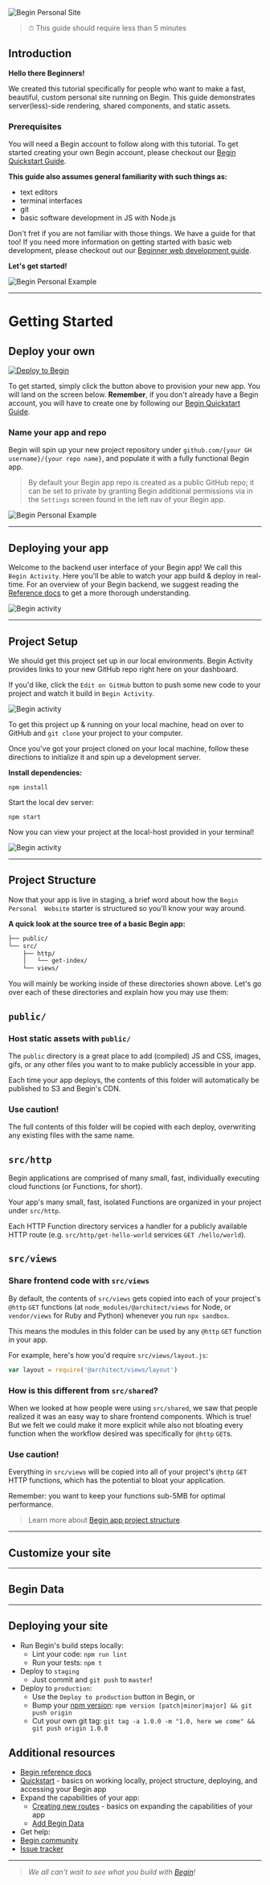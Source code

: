 ![Begin Personal Site](/_static/screens/begin-personal-site.png)

> ⏱ This guide should require less than 5 minutes

## **Introduction**

**Hello there Beginners!**

We created this tutorial specifically for people who want to make a fast, beautiful, custom personal site running on Begin. This guide demonstrates server(less)-side rendering, shared components, and static assets.

### **Prerequisites**

You will need a Begin account to follow along with this tutorial. To get started creating your own Begin account, please checkout our [Begin Quickstart Guide](http://begin.com).

**This guide also assumes general familiarity with such things as:**
 - text editors
 - terminal interfaces
 - git
 - basic software development in JS with Node.js 
 
Don't fret if you are not familiar with those things. We have a guide for that too! If you need more information on getting started with basic web development, please checkout out our [Beginner web development guide](http://begin.com).

**Let's get started!**

![Begin Personal Example](/_static/screens/begin-personal-example.jpg)

*****
# **Getting Started**

## Deploy your own

[![Deploy to Begin](https://static.begin.com/deploy-to-begin.svg)](https://begin.com/apps/create?template=https://github.com/begin-examples/node-personal-website)

To get started, simply click the button above to provision your new app. You will land on the screen below. **Remember**, if you don't already have a Begin account, you will have to create one by following our [Begin Quickstart Guide](http://begin.com).

### **Name your app and repo**
Begin will spin up your new project repository under `github.com/{your GH username}/{your repo name}`, and populate it with a fully functional Begin app.

> By default your Begin app repo is created as a public GitHub repo; it can be set to private by granting Begin additional permissions via in the `Settings` screen found in the left nav of your Begin app.

![Begin Personal Example](/_static/screens/begin-repo-name.jpg)

*****

## **Deploying your app**

Welcome to the backend user interface of your Begin app! We call this `Begin Activity`. Here you'll be able to watch your app build & deploy in real-time. For an overview of your Begin backend, we suggest reading the [Reference docs](https://docs.begin.com/en/getting-started/introduction) to get a more thorough understanding.

![Begin activity](/_static/screens/begin-activity.jpg)
*****

## **Project Setup**

We should get this project set up in our local environments. Begin Activity provides links to your new GitHub repo right here on your dashboard. 

If you'd like, click the `Edit on GitHub` button to push some new code to your project and watch it build in `Begin Activity`.


![Begin activity](/_static/screens/begin-activity-2.jpg)

To get this project up & running on your local machine, head on over to GitHub and `git clone` your project to your computer.

Once you've got your project cloned on your local machine, follow these directions to initialize it and spin up a development server.

**Install dependencies:**

```
npm install

```
Start the local dev server:
```
npm start

```
Now you can view your project at the local-host provided in your terminal!

![Begin activity](/_static/screens/begin-sandbox.jpg)

*****

## **Project Structure**

Now that your app is live in staging, a brief word about how the `Begin Personal  Website` starter is structured so you'll know your way around.

**A quick look at the source tree of a basic Begin app:**

```bash
├── public/
└── src/
    ├── http/
    │   └── get-index/
    └── views/
```
You will mainly be working inside of these directories shown above.
Let's go over each of these directories and explain how you may use them:

## `public/`

### **Host static assets with `public/`**

The `public` directory is a great place to add (compiled) JS and CSS, images, gifs, or any other files you want to to make publicly accessible in your app.

Each time your app deploys, the contents of this folder will automatically be published to S3 and Begin's CDN.

### **Use caution!**

The full contents of this folder will be copied with each deploy, overwriting any existing files with the same name.

## `src/http`

Begin applications are comprised of many small, fast, individually executing cloud functions (or Functions, for short). 

Your app's many small, fast, isolated Functions are organized in your project under `src/http`.

Each HTTP Function directory services a handler for a publicly available HTTP route (e.g. `src/http/get-hello-world` services `GET /hello/world`).


## `src/views`

### **Share frontend code with `src/views`**

By default, the contents of `src/views` gets copied into each of your project's `@http` `GET` functions (at `node_modules/@architect/views` for Node, or `vendor/views` for Ruby and Python) whenever you run `npx sandbox`.

This means the modules in this folder can be used by any `@http` `GET` function in your app.

For example, here's how you'd require `src/views/layout.js`:

```javascript
var layout = require('@architect/views/layout')
```


### **How is this different from `src/shared`?**

When we looked at how people were using `src/shared`, we saw that people realized it was an easy way to share frontend components. Which is true! But we felt we could make it more explicit while also not bloating every function when the workflow desired was specifically for `@http` `GET`s.


### **Use caution!**

Everything in `src/views` will be copied into all of your project's `@http` `GET` HTTP functions, which has the potential to bloat your application.

Remember: you want to keep your functions sub-5MB for optimal performance.


> Learn more about [Begin app project structure](/en/getting-started/project-structure/).

*****

## **Customize your site**

*****

## **Begin Data**

*****

## **Deploying your site**

- Run Begin's build steps locally:
  - Lint your code: `npm run lint`
  - Run your tests: `npm t`
- Deploy to `staging`
  - Just commit and `git push` to `master`!
- Deploy to `production`:
  - Use the `Deploy to production` button in Begin, or
  - Bump your [npm version](https://docs.npmjs.com/cli/version): `npm version [patch|minor|major] && git push origin`
  - Cut your own git tag: `git tag -a 1.0.0 -m "1.0, here we come" && git push origin 1.0.0`


## **Additional resources**

- [Begin reference docs](https://docs.begin.com)
- [Quickstart](https://docs.begin.com/en/guides/quickstart/) - basics on working locally, project structure, deploying, and accessing your Begin app
- Expand the capabilities of your app:
  - [Creating new routes](https://docs.begin.com/en/functions/creating-new-functions) - basics on expanding the capabilities of your app
  - [Add Begin Data](https://docs.begin.com/en/data/begin-data/)
- Get help:
- [Begin community](https://spectrum.chat/begin)
- [Issue tracker](https://github.com/smallwins/begin-issues/issues)

---

> _We all can't wait to see what you build with [Begin](https://begin.com)!_